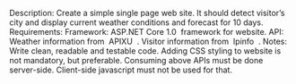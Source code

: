 Description:
Create a simple single page web site. It should detect visitor’s city and display current weather conditions and forecast for 10 days.  
Requirements:
Framework:
ASP.NET Core 1.0
​
framework for website.
API:
Weather information from 
​
APIXU
​
.
Visitor information from 
​
Ipinfo
​
.
Notes:
Write clean, readable and testable code. Adding CSS styling to website is not mandatory, but preferable. Consuming above APIs must be done server-side. Client-side javascript must not be used for that.
